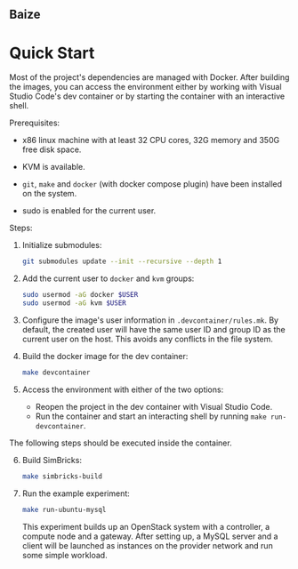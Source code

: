 Baize
-----

Quick Start
===========

Most of the project's dependencies are managed with Docker.
After building the images, you can access the environment either by working with Visual Studio Code's dev container or by starting the container with an interactive shell.

Prerequisites:

- x86 linux machine with at least 32 CPU cores, 32G memory and 350G free disk space.

- KVM is available.

- `git`, `make` and `docker` (with docker compose plugin) have been installed on the system.

- sudo is enabled for the current user.

Steps:

1. Initialize submodules:
    ```bash
    git submodules update --init --recursive --depth 1
    ```

2. Add the current user to `docker` and `kvm` groups:
    ```bash
    sudo usermod -aG docker $USER
    sudo usermod -aG kvm $USER
    ```

3. Configure the image's user information in `.devcontainer/rules.mk`. By default, the created user will have the same user ID and group ID as the current user on the host. This avoids any conflicts in the file system. 

4. Build the docker image for the dev container:
    ```bash
    make devcontainer
    ```

5. Access the environment with either of the two options:
    - Reopen the project in the dev container with Visual Studio Code.
    - Run the container and start an interacting shell by running `make run-devcontainer`. 

The following steps should be executed inside the container.

6. Build SimBricks:
    ```bash
    make simbricks-build
    ```

7. Run the example experiment:
    ```bash
    make run-ubuntu-mysql
    ```
    This experiment builds up an OpenStack system with a controller, a compute node and a gateway.
    After setting up, a MySQL server and a client will be launched as instances on the provider network and run some simple workload. 
